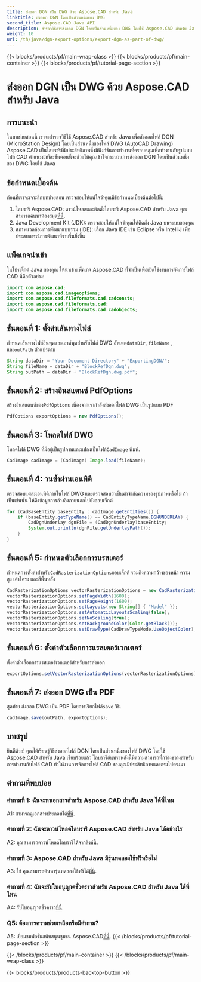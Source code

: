 ```yaml
---
title: ส่งออก DGN เป็น DWG ด้วย Aspose.CAD สำหรับ Java
linktitle: ส่งออก DGN โดยเป็นส่วนหนึ่งของ DWG
second_title: Aspose.CAD Java API
description: สำรวจวิธีการส่งออก DGN โดยเป็นส่วนหนึ่งของ DWG โดยใช้ Aspose.CAD สำหรับ Java ปฏิบัติตามคำแนะนำทีละขั้นตอนของเราเพื่อการจัดการไฟล์ CAD ที่มีประสิทธิภาพ
weight: 10
url: /th/java/dgn-export-options/export-dgn-as-part-of-dwg/
---
```


{{< blocks/products/pf/main-wrap-class >}}
{{< blocks/products/pf/main-container >}}
{{< blocks/products/pf/tutorial-page-section >}}

# ส่งออก DGN เป็น DWG ด้วย Aspose.CAD สำหรับ Java

## การแนะนำ

ในบทช่วยสอนนี้ เราจะสำรวจวิธีใช้ Aspose.CAD สำหรับ Java เพื่อส่งออกไฟล์ DGN (MicroStation Design) โดยเป็นส่วนหนึ่งของไฟล์ DWG (AutoCAD Drawing) Aspose.CAD เป็นไลบรารีที่มีประสิทธิภาพซึ่งมีฟังก์ชันการทำงานที่ครอบคลุมเพื่อทำงานกับรูปแบบไฟล์ CAD คำแนะนำทีละขั้นตอนนี้จะช่วยให้คุณเข้าใจกระบวนการส่งออก DGN โดยเป็นส่วนหนึ่งของ DWG โดยใช้ Java

## ข้อกำหนดเบื้องต้น

ก่อนที่เราจะเจาะลึกบทช่วยสอน ตรวจสอบให้แน่ใจว่าคุณมีข้อกำหนดเบื้องต้นต่อไปนี้:
1. ไลบรารี Aspose.CAD: ดาวน์โหลดและติดตั้งไลบรารี Aspose.CAD สำหรับ Java คุณสามารถค้นหาห้องสมุด[ที่นี่](https://releases.aspose.com/cad/java/).
2. Java Development Kit (JDK): ตรวจสอบให้แน่ใจว่าคุณได้ติดตั้ง Java บนระบบของคุณ
3. สภาพแวดล้อมการพัฒนาแบบรวม (IDE): เลือก Java IDE เช่น Eclipse หรือ IntelliJ เพื่อประสบการณ์การพัฒนาที่ราบรื่นยิ่งขึ้น

## แพ็คเกจนำเข้า

ในโปรเจ็กต์ Java ของคุณ ให้นำเข้าแพ็คเกจ Aspose.CAD ที่จำเป็นเพื่อเปิดใช้งานการจัดการไฟล์ CAD นี่คือตัวอย่าง:

```java
import com.aspose.cad;
import com.aspose.cad.imageoptions;
import com.aspose.cad.fileformats.cad.cadconsts;
import com.aspose.cad.fileformats.cad;
import com.aspose.cad.fileformats.cad.cadobjects;
```

## ขั้นตอนที่ 1: ตั้งค่าเส้นทางไฟล์

 กำหนดเส้นทางไฟล์อินพุตและเอาต์พุตสำหรับไฟล์ DWG อัพเดต`dataDir`, `fileName` , และ`outPath` ตัวแปรตาม

```java
String dataDir = "Your Document Directory" + "ExportingDGN/";
String fileName = dataDir + "BlockRefDgn.dwg";
String outPath = dataDir + "BlockRefDgn.dwg.pdf";
```

## ขั้นตอนที่ 2: สร้างอินสแตนซ์ PdfOptions

 สร้างอินสแตนซ์ของ`PdfOptions` เนื่องจากเรากำลังส่งออกไฟล์ DWG เป็นรูปแบบ PDF

```java
PdfOptions exportOptions = new PdfOptions();
```

## ขั้นตอนที่ 3: โหลดไฟล์ DWG

 โหลดไฟล์ DWG ที่มีอยู่เป็นรูปภาพและแปลงเป็นไฟล์`CadImage` พิมพ์.

```java
CadImage cadImage = (CadImage) Image.load(fileName);
```

## ขั้นตอนที่ 4: วนซ้ำผ่านเอนทิตี

ตรวจสอบแต่ละเอนทิตีภายในไฟล์ DWG และตรวจสอบว่าเป็นคำจำกัดความของรูปภาพหรือไม่ ถ้าเป็นเช่นนั้น ให้ดึงข้อมูลการอ้างอิงภายนอกไปยังออบเจ็กต์

```java
for (CadBaseEntity baseEntity : cadImage.getEntities()) {
    if (baseEntity.getTypeName() == CadEntityTypeName.DGNUNDERLAY) {
        CadDgnUnderlay dgnFile = (CadDgnUnderlay)baseEntity;
        System.out.println(dgnFile.getUnderlayPath());
    }
}
```

## ขั้นตอนที่ 5: กำหนดตัวเลือกการแรสเตอร์

 กำหนดการตั้งค่าสำหรับ`CadRasterizationOptions`ออบเจ็กต์ รวมถึงความกว้างของหน้า ความสูง เค้าโครง และสีพื้นหลัง

```java
CadRasterizationOptions vectorRasterizationOptions = new CadRasterizationOptions();
vectorRasterizationOptions.setPageWidth(1600);
vectorRasterizationOptions.setPageHeight(1600);
vectorRasterizationOptions.setLayouts(new String[] { "Model" });
vectorRasterizationOptions.setAutomaticLayoutsScaling(false);
vectorRasterizationOptions.setNoScaling(true);
vectorRasterizationOptions.setBackgroundColor(Color.getBlack());
vectorRasterizationOptions.setDrawType(CadDrawTypeMode.UseObjectColor);
```

## ขั้นตอนที่ 6: ตั้งค่าตัวเลือกการแรสเตอร์เวกเตอร์

ตั้งค่าตัวเลือกการแรสเตอร์เวกเตอร์สำหรับการส่งออก

```java
exportOptions.setVectorRasterizationOptions(vectorRasterizationOptions);
```

## ขั้นตอนที่ 7: ส่งออก DWG เป็น PDF

 สุดท้าย ส่งออก DWG เป็น PDF โดยการเรียกไฟล์`save` วิธี.

```java
cadImage.save(outPath, exportOptions);
```

## บทสรุป

ยินดีด้วย! คุณได้เรียนรู้วิธีส่งออกไฟล์ DGN โดยเป็นส่วนหนึ่งของไฟล์ DWG โดยใช้ Aspose.CAD สำหรับ Java เรียบร้อยแล้ว ไลบรารีอันทรงพลังนี้มีความสามารถที่กว้างขวางสำหรับการทำงานกับไฟล์ CAD ทำให้งานการจัดการไฟล์ CAD ของคุณมีประสิทธิภาพและตรงไปตรงมา

## คำถามที่พบบ่อย

### คำถามที่ 1: ฉันจะหาเอกสารสำหรับ Aspose.CAD สำหรับ Java ได้ที่ไหน

 A1: สามารถดูเอกสารประกอบได้[ที่นี่](https://reference.aspose.com/cad/java/).

### คำถามที่ 2: ฉันจะดาวน์โหลดไลบรารี Aspose.CAD สำหรับ Java ได้อย่างไร

 A2: คุณสามารถดาวน์โหลดไลบรารีได้จาก[ลิงค์นี้](https://releases.aspose.com/cad/java/).

### คำถามที่ 3: Aspose.CAD สำหรับ Java มีรุ่นทดลองใช้ฟรีหรือไม่

 A3: ใช่ คุณสามารถค้นหารุ่นทดลองใช้ฟรีได้[ที่นี่](https://releases.aspose.com/).

### คำถามที่ 4: ฉันจะรับใบอนุญาตชั่วคราวสำหรับ Aspose.CAD สำหรับ Java ได้ที่ไหน

 A4: รับใบอนุญาตชั่วคราว[ที่นี่](https://purchase.aspose.com/temporary-license/).

### Q5: ต้องการความช่วยเหลือหรือมีคำถาม?

 A5: เยี่ยมชมฟอรั่มสนับสนุนชุมชน Aspose.CAD[ที่นี่](https://forum.aspose.com/c/cad/19).
{{< /blocks/products/pf/tutorial-page-section >}}

{{< /blocks/products/pf/main-container >}}
{{< /blocks/products/pf/main-wrap-class >}}

{{< blocks/products/products-backtop-button >}}
